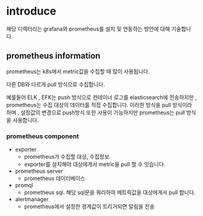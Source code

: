 # introduce
해당 디렉터리는 grafana와 prometheus를 설치 및 연동하는 방안에 대해 기술합니다.

## prometheus information
prometheus는 k8s에서 metric값을 수집할 때 많이 사용됩니다.

다른 DB와 다르게 pull 방식으로 수집합니다.

예를들어 ELK , EFK는 push 방식으로 컨테이너 로그를 elasticsearch에 전송하지만 ,
prometheus는 수집 대상의 데이터를 직접 수집합니다. 
이러한 방식을 pull 방식이라 하며 , 설정값의 변경으로 push방식 또한 사용이 가능하지만 prometheus는 pull 방식을 사용합니다.


### prometheus component
- exporter
    - prometheus가 수집할 대상,  수집정보. 
    - exporter를 설치해야 대상에게서 metric을 pull 할 수 잇습니다.
- prometheus server
    - prometheus 데이터베이스
- promql
    - prometheus sql. 해당 sql문을 쿼리하여 메트릭값을 대상에게서 pull 합니다.
- alertmanager
    - prometheus에서 설정한 경계값이 트리거되면 알림을 전송